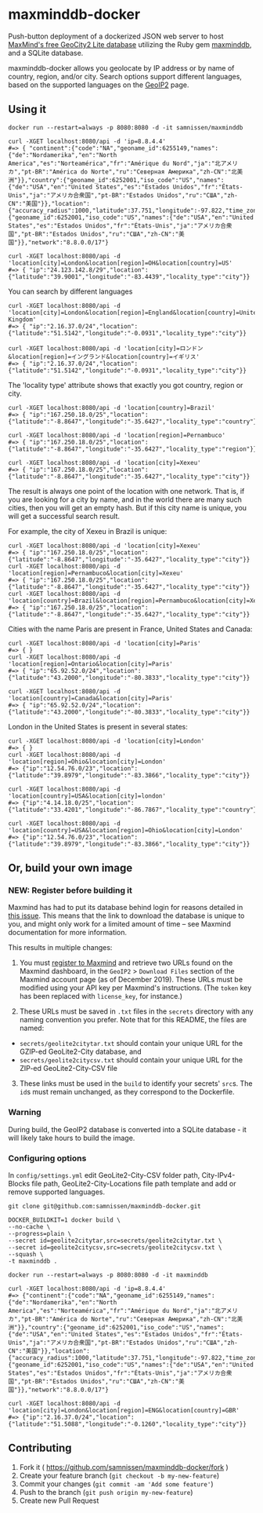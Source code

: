 # maxminddb-docker

Push-button deployment of a dockerized JSON web server
to host [MaxMind's free GeoCity2 Lite database](http://maxmind.github.io/MaxMind-DB/)
utilizing the Ruby gem [maxminddb](https://github.com/yhirose/maxminddb/), and a SQLite database.

maxminddb-docker allows you geolocate by IP address
or by name of country, region, and/or city.
Search options support different languages, based on
the supported languages on the
[GeoIP2](https://dev.maxmind.com/geoip/geoip2/web-services/#Languages) page.

## Using it

```
docker run --restart=always -p 8080:8080 -d -it samnissen/maxminddb

curl -XGET localhost:8080/api -d 'ip=8.8.4.4'
#=> { "continent":{"code":"NA","geoname_id":6255149,"names":{"de":"Nordamerika","en":"North America","es":"Norteamérica","fr":"Amérique du Nord","ja":"北アメリカ","pt-BR":"América do Norte","ru":"Северная Америка","zh-CN":"北美洲"}},"country":{"geoname_id":6252001,"iso_code":"US","names":{"de":"USA","en":"United States","es":"Estados Unidos","fr":"États-Unis","ja":"アメリカ合衆国","pt-BR":"Estados Unidos","ru":"США","zh-CN":"美国"}},"location":{"accuracy_radius":1000,"latitude":37.751,"longitude":-97.822,"time_zone":"America/Chicago"},"registered_country":{"geoname_id":6252001,"iso_code":"US","names":{"de":"USA","en":"United States","es":"Estados Unidos","fr":"États-Unis","ja":"アメリカ合衆国","pt-BR":"Estados Unidos","ru":"США","zh-CN":"美国"}},"network":"8.8.0.0/17"}

curl -XGET localhost:8080/api -d 'location[city]=London&location[region]=OH&location[country]=US'
#=> { "ip":"24.123.142.8/29","location":{"latitude":"39.9001","longitude":"-83.4439","locality_type":"city"}}
```

You can search by different languages
```
curl -XGET localhost:8080/api -d 'location[city]=London&location[region]=England&location[country]=United Kingdom'
#=> { "ip":"2.16.37.0/24","location":{"latitude":"51.5142","longitude":"-0.0931","locality_type":"city"}}

curl -XGET localhost:8080/api -d 'location[city]=ロンドン&location[region]=イングランド&location[country]=イギリス'
#=> { "ip":"2.16.37.0/24","location":{"latitude":"51.5142","longitude":"-0.0931","locality_type":"city"}}
```

The 'locality type' attribute shows that exactly you got country, region or city.
```
curl -XGET localhost:8080/api -d 'location[country]=Brazil'
#=> { "ip":"167.250.18.0/25","location":{"latitude":"-8.8647","longitude":"-35.6427","locality_type":"country"}}

curl -XGET localhost:8080/api -d 'location[region]=Pernambuco'
#=> { "ip":"167.250.18.0/25","location":{"latitude":"-8.8647","longitude":"-35.6427","locality_type":"region"}}

curl -XGET localhost:8080/api -d 'location[city]=Xexeu'
#=> { "ip":"167.250.18.0/25","location":{"latitude":"-8.8647","longitude":"-35.6427","locality_type":"city"}}
```

The result is always one point of the location with one network.
That is, if you are looking for a city by name,
and in the world there are many such cities,
then you will get an empty hash. But if this city name is unique,
you will get a successful search result.

For example, the city of Xexeu in Brazil is unique:
```
curl -XGET localhost:8080/api -d 'location[city]=Xexeu'
#=> { "ip":"167.250.18.0/25","location":{"latitude":"-8.8647","longitude":"-35.6427","locality_type":"city"}}
curl -XGET localhost:8080/api -d 'location[region]=Pernambuco&location[city]=Xexeu'
#=> { "ip":"167.250.18.0/25","location":{"latitude":"-8.8647","longitude":"-35.6427","locality_type":"city"}}
curl -XGET localhost:8080/api -d 'location[country]=Brazil&location[region]=Pernambuco&location[city]=Xexeu'
#=> { "ip":"167.250.18.0/25","location":{"latitude":"-8.8647","longitude":"-35.6427","locality_type":"city"}}
```

Cities with the name Paris are present in France, United States and Canada:
```
curl -XGET localhost:8080/api -d 'location[city]=Paris'
#=> { }
curl -XGET localhost:8080/api -d 'location[region]=Ontario&location[city]=Paris'
#=> { "ip":"65.92.52.0/24","location":{"latitude":"43.2000","longitude":"-80.3833","locality_type":"city"}}

curl -XGET localhost:8080/api -d 'location[country]=Canada&location[city]=Paris'
#=> { "ip":"65.92.52.0/24","location":{"latitude":"43.2000","longitude":"-80.3833","locality_type":"city"}}
```

London in the United States is present in several states:
```
curl -XGET localhost:8080/api -d 'location[city]=London'
#=> { }
curl -XGET localhost:8080/api -d 'location[region]=Ohio&location[city]=London'
#=> {"ip":"12.54.76.0/23","location":{"latitude":"39.8979","longitude":"-83.3866","locality_type":"city"}}

curl -XGET localhost:8080/api -d 'location[country]=USA&location[city]=london'
#=> {"ip":"4.14.18.0/25","location":{"latitude":"33.4201","longitude":"-86.7867","locality_type":"country"}}%

curl -XGET localhost:8080/api -d 'location[country]=USA&location[region]=Ohio&location[city]=London'
#=> {"ip":"12.54.76.0/23","location":{"latitude":"39.8979","longitude":"-83.3866","locality_type":"city"}}
```

## Or, build your own image

### NEW: Register before building it

Maxmind has had to put its database behind login
for reasons detailed
in [this issue](https://github.com/samnissen/maxminddb-docker/issues/4).
This means that the link to download the database is unique to you,
and might only work for a limited amount of time &ndash;
see Maxmind documentation for more information.

This results in multiple changes:

1) You must
[register to Maxmind](https://www.maxmind.com/en/geolite2/signup)
and retrieve two URLs found on the Maxmind dashboard,
in the `GeoIP2` > `Download Files` section
of the Maxmind account page (as of December 2019).
These URLs must be modified using your API key per Maxmind's instructions.
(The `token` key has been replaced with `license_key`, for instance.)

2) These URLs must be saved in `.txt` files in the `secrets` directory
with any naming convention you prefer. Note that for this README,
the files are named:
- `secrets/geolite2citytar.txt` should contain your unique URL for the GZIP-ed GeoLite2-City database, and
- `secrets/geolite2citycsv.txt` should contain your unique URL for the ZIP-ed GeoLite2-City-CSV file

3) These links must be used in the `build` to identify your secrets' `src`s.
The `id`s must remain unchanged, as they correspond to the Dockerfile.

### Warning
During build, the GeoIP2 database is converted into a SQLite database -
it will likely take hours to build the image.

### Configuring options
In `config/settings.yml` edit GeoLite2-City-CSV folder path,
City-IPv4-Blocks file path, GeoLite2-City-Locations file path
template and add or remove supported languages.

```
git clone git@github.com:samnissen/maxminddb-docker.git

DOCKER_BUILDKIT=1 docker build \
--no-cache \
--progress=plain \
--secret id=geolite2citytar,src=secrets/geolite2citytar.txt \
--secret id=geolite2citycsv,src=secrets/geolite2citycsv.txt \
--squash \
-t maxminddb .

docker run --restart=always -p 8080:8080 -d -it maxminddb

curl -XGET localhost:8080/api -d 'ip=8.8.4.4'
#=> {"continent":{"code":"NA","geoname_id":6255149,"names":{"de":"Nordamerika","en":"North America","es":"Norteamérica","fr":"Amérique du Nord","ja":"北アメリカ","pt-BR":"América do Norte","ru":"Северная Америка","zh-CN":"北美洲"}},"country":{"geoname_id":6252001,"iso_code":"US","names":{"de":"USA","en":"United States","es":"Estados Unidos","fr":"États-Unis","ja":"アメリカ合衆国","pt-BR":"Estados Unidos","ru":"США","zh-CN":"美国"}},"location":{"accuracy_radius":1000,"latitude":37.751,"longitude":-97.822,"time_zone":"America/Chicago"},"registered_country":{"geoname_id":6252001,"iso_code":"US","names":{"de":"USA","en":"United States","es":"Estados Unidos","fr":"États-Unis","ja":"アメリカ合衆国","pt-BR":"Estados Unidos","ru":"США","zh-CN":"美国"}},"network":"8.8.0.0/17"}

curl -XGET localhost:8080/api -d 'location[city]=London&location[region]=ENG&location[country]=GBR'
#=> {"ip":"2.16.37.0/24","location":{"latitude":"51.5088","longitude":"-0.1260","locality_type":"city"}}
```

## Contributing

1. Fork it ( https://github.com/samnissen/maxminddb-docker/fork )
2. Create your feature branch (`git checkout -b my-new-feature`)
3. Commit your changes (`git commit -am 'Add some feature'`)
4. Push to the branch (`git push origin my-new-feature`)
5. Create new Pull Request
